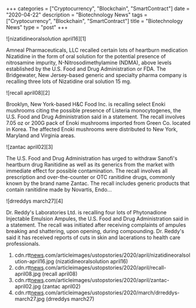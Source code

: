 +++
categories = ["Cryptocurrency", "Blockchain", "SmartContract"]
date = "2020-04-22"
description = "Biotechnology News"
tags = ["Cryptocurrency", "Blockchain", "SmartContract"]
title = "Biotechnology News"
type = "post"
+++

![nizatidineoralsolution april16][1]

Amneal Pharmaceuticals, LLC recalled certain lots of heartburn
medication Nizatidine in the form of oral solution for the potential
presence of nitrosamine impurity, N-Nitrosodimethylamine (NDMA), above
levels established by the U.S. Food and Drug Administration or FDA. The
Bridgewater, New Jersey-based generic and specialty pharma company is
recalling three lots of Nizatidine oral solution 15 mg.

![recall april08][2]

Brooklyn, New York-based H&C Food Inc. is recalling select Enoki
mushrooms citing the possible presence of Listeria monocytogenes, the
U.S. Food and Drug Administration said in a statement. The recall
involves 7.05 oz or 200G pack of Enoki mushrooms imported from Green Co.
located in Korea. The affected Enoki mushrooms were distributed to New
York, Maryland and Virginia areas.

![zantac april02][3]

The U.S. Food and Drug Administration has urged to withdraw Sanofi's
heartburn drug Ranitidine as well as its generics from the market with
immediate effect for possible contamination. The recall involves all
prescription and over-the-counter or OTC ranitidine drugs, commonly
known by the brand name Zantac. The recall includes generic products
that contain ranitidine made by Novartis, Endo...

![drreddys march27][4]

Dr. Reddy's Laboratories Ltd. is recalling four lots of Phytonadione
Injectable Emulsion Ampules, the U.S. Food and Drug Administration said
in a statement. The recall was initiated after receiving complaints of
ampules breaking and shattering, upon opening, during compounding. Dr.
Reddy's said it has received reports of cuts in skin and lacerations to
health care professionals.

   1. cdn.rtt[news](https://www.letsplayfx.com/blog/forex-news-website/).com/articleimages/ustopstories/2020/april/nizatidineoralsolution-april16.jpg (nizatidineoralsolution april16)
   2. cdn.rtt[news](https://www.letsplayfx.com/blog/forex-news-website/).com/articleimages/ustopstories/2020/april/recall-april08.jpg (recall april08)
   3. cdn.rtt[news](https://www.letsplayfx.com/blog/forex-news-website/).com/articleimages/ustopstories/2020/april/zantac-april02.jpg (zantac april02)
   4. cdn.rtt[news](https://www.letsplayfx.com/blog/forex-news-website/).com/articleimages/ustopstories/2020/march/drreddys-march27.jpg (drreddys march27)